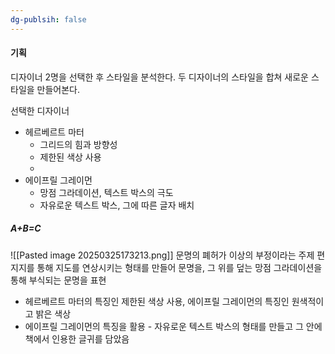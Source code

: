 ```yaml
---
dg-publsih: false
---
```

#### 기획
디자이너 2명을 선택한 후 스타일을 분석한다. 두 디자이너의 스타일을 합쳐 새로운 스타일을 만들어본다. 

선택한 디자이너
- 헤르베르트 마터
	- 그리드의 힘과 방향성
	- 제한된 색상 사용
	- 
- 에이프릴 그레이먼
	- 망점 그라데이션, 텍스트 박스의 극도
	- 자유로운 텍스트 박스, 그에 따른 글자 배치 

##### A+B=C
![[Pasted image 20250325173213.png]]
문명의 폐허가 이상의 부정이라는 주제
편지지를 통해 지도를 연상시키는 형태를 만들어 문명을, 그 위를 덮는 망점 그라데이션을 통해 부식되는 문명을 표현
- 헤르베르트 마터의 특징인 제한된 색상 사용, 에이프릴 그레이먼의 특징인 원색적이고 밝은 색상
- 에이프릴 그레이먼의 특징을 활용 - 자유로운 텍스트 박스의 형태를 만들고 그 안에 책에서 인용한 글귀를 담았음 